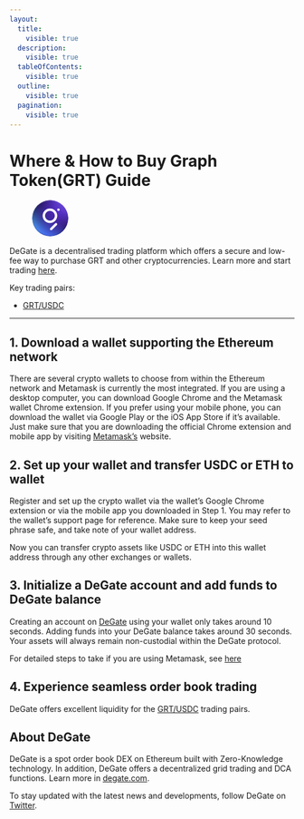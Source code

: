 ```yaml
---
layout:
  title:
    visible: true
  description:
    visible: true
  tableOfContents:
    visible: true
  outline:
    visible: true
  pagination:
    visible: true
---
```


# Where & How to Buy Graph Token(GRT) Guide

<figure><img src="../.gitbook/assets/grt_0xc944e90c64b2c07662a292be6244bdf05cda44a7.png" alt="GRT" width="64" style="border-radius: 50%;"><figcaption></figcaption></figure>

DeGate is a decentralised trading platform which offers a secure and low-fee way to purchase GRT and other cryptocurrencies. Learn more and start trading [here](https://app.degate.com/trade/USDC/0xc944e90c64b2c07662a292be6244bdf05cda44a7?utm_source=howtobuy).&#x20;

Key trading pairs:

* [GRT/USDC](https://app.degate.com/trade/USDC/0xc944e90c64b2c07662a292be6244bdf05cda44a7?utm_source=howtobuy)

***

## 1. Download a wallet supporting the Ethereum network

There are several crypto wallets to choose from within the Ethereum network and Metamask is currently the most integrated. If you are using a desktop computer, you can download Google Chrome and the Metamask wallet Chrome extension. If you prefer using your mobile phone, you can download the wallet via Google Play or the iOS App Store if it’s available. Just make sure that you are downloading the official Chrome extension and mobile app by visiting [Metamask’s](https://metamask.io/) website.

## 2. Set up your wallet and transfer USDC or ETH to wallet

Register and set up the crypto wallet via the wallet’s Google Chrome extension or via the mobile app you downloaded in Step 1. You may refer to the wallet’s support page for reference. Make sure to keep your seed phrase safe, and take note of your wallet address.&#x20;

Now you can transfer crypto assets like USDC or ETH into this wallet address through any other exchanges or wallets.

## 3. Initialize a DeGate account and add funds to DeGate balance

Creating an account on [DeGate](https://app.degate.com/?utm_source=GRT_howtobuy) using your wallet only takes around 10 seconds. Adding funds into your DeGate balance takes around 30 seconds. Your assets will always remain non-custodial within the DeGate protocol.

For detailed steps to take if you are using Metamask, see [here](https://docs.degate.com/v/product_en/main-features/wallet-connectivity/metamask)

## 4. Experience seamless order book trading

DeGate offers excellent liquidity for the [GRT/USDC](https://app.degate.com/trade/USDC/0xc944e90c64b2c07662a292be6244bdf05cda44a7?utm_source=howtobuy) trading pairs.&#x20;

## About DeGate

DeGate is a spot order book DEX on Ethereum built with Zero-Knowledge technology. In addition, DeGate offers a decentralized grid trading and DCA functions.  Learn more in [degate.com](https://degate.com/?utm_source=GRT_howtobuy).

To stay updated with the latest news and developments, follow DeGate on [Twitter](https://twitter.com/degatedex).
